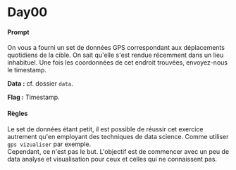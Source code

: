 # Day00

#### Prompt

On vous a fourni un set de données GPS correspondant aux déplacements quotidiens de la cible. On sait qu'elle s'est rendue récemment dans un lieu inhabituel. Une fois les coordonnées de cet endroit trouvées, envoyez-nous le timestamp.

**Data :** cf. dossier `data`.

**Flag :** Timestamp.

#### Règles

Le set de données étant petit, il est possible de réussir cet exercice autrement qu'en employant des techniques de data science. Comme utiliser `gps vizualiser` par exemple.  
Cependant, ce n'est pas le but. L'objectif est de commencer avec un peu de data analyse et visualisation pour ceux et celles qui ne connaissent pas.
